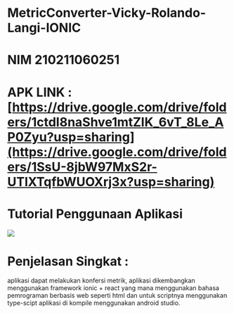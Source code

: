 # MetricConverter-Vicky-Rolando-Langi-IONIC
# NIM 210211060251
# APK LINK : [https://drive.google.com/drive/folders/1ctdI8naShve1mtZIK_6vT_8Le_AP0Zyu?usp=sharing](https://drive.google.com/drive/folders/1SsU-8jbW97MxS2r-UTlXTqfbWUOXrj3x?usp=sharing)

# Tutorial Penggunaan Aplikasi
![](https://github.com/Vqylangi/MetricConverter-Vicky-Rolando-Langi-IONIC/blob/main/assets/MetricConverter-VickyRolandoLangi.gif)

# Penjelasan Singkat :
aplikasi dapat melakukan konfersi metrik, aplikasi dikembangkan menggunakan framework ionic + react yang mana menggunakan bahasa pemrograman berbasis web seperti html dan untuk scriptnya menggunakan type-scipt
aplikasi di kompile menggunakan android studio.
